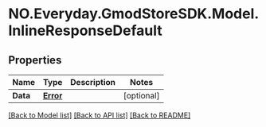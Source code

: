 # NO.Everyday.GmodStoreSDK.Model.InlineResponseDefault
## Properties

Name | Type | Description | Notes
------------ | ------------- | ------------- | -------------
**Data** | [**Error**](Error.md) |  | [optional] 

[[Back to Model list]](../README.md#documentation-for-models) [[Back to API list]](../README.md#documentation-for-api-endpoints) [[Back to README]](../README.md)

